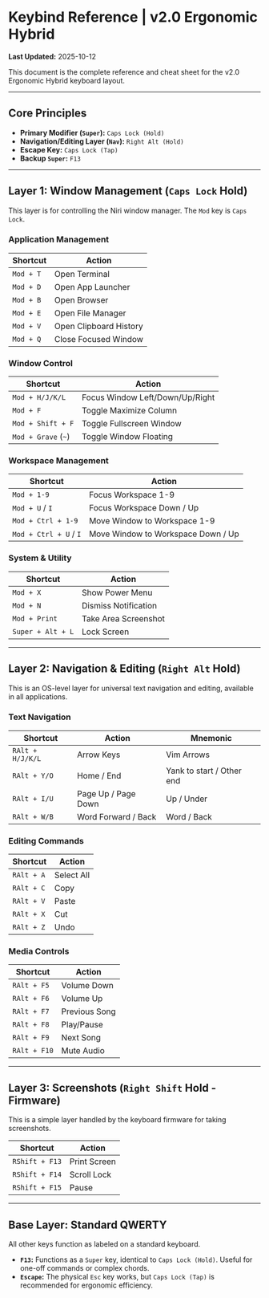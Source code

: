 # Keybind Reference | v2.0 Ergonomic Hybrid

**Last Updated:** 2025-10-12

This document is the complete reference and cheat sheet for the v2.0 Ergonomic Hybrid keyboard layout. 

---

## Core Principles

- **Primary Modifier (`Super`):** `Caps Lock (Hold)`
- **Navigation/Editing Layer (`Nav`):** `Right Alt (Hold)`
- **Escape Key:** `Caps Lock (Tap)`
- **Backup `Super`:** `F13`

---

## Layer 1: Window Management (`Caps Lock` Hold)

This layer is for controlling the Niri window manager. The `Mod` key is `Caps Lock`.

### Application Management

| Shortcut | Action |
|--------------|-----------------------|
| `Mod + T` | Open Terminal |
| `Mod + D` | Open App Launcher |
| `Mod + B` | Open Browser |
| `Mod + E` | Open File Manager |
| `Mod + V` | Open Clipboard History |
| `Mod + Q` | Close Focused Window |

### Window Control

| Shortcut | Action |
|--------------------|-----------------------------|
| `Mod + H/J/K/L` | Focus Window Left/Down/Up/Right |
| `Mod + F` | Toggle Maximize Column |
| `Mod + Shift + F` | Toggle Fullscreen Window |
| `Mod + Grave` (`~`) | Toggle Window Floating |

### Workspace Management

| Shortcut | Action |
|--------------------|-----------------------------------|
| `Mod + 1-9` | Focus Workspace 1-9 |
| `Mod + U` / `I` | Focus Workspace Down / Up |
| `Mod + Ctrl + 1-9` | Move Window to Workspace 1-9 |
| `Mod + Ctrl + U` / `I` | Move Window to Workspace Down / Up |

### System & Utility

| Shortcut | Action |
|--------------------|-----------------------------------|
| `Mod + X` | Show Power Menu |
| `Mod + N` | Dismiss Notification |
| `Mod + Print` | Take Area Screenshot |
| `Super + Alt + L` | Lock Screen |

---

## Layer 2: Navigation & Editing (`Right Alt` Hold)

This is an OS-level layer for universal text navigation and editing, available in all applications.

### Text Navigation

| Shortcut | Action | Mnemonic |
|----------------|-----------------------|--------------------------|
| `RAlt + H/J/K/L` | Arrow Keys | Vim Arrows |
| `RAlt + Y/O` | Home / End | Yank to start / Other end |
| `RAlt + I/U` | Page Up / Page Down | Up / Under |
| `RAlt + W/B` | Word Forward / Back | Word / Back |

### Editing Commands

| Shortcut | Action |
|--------------|-----------------|
| `RAlt + A` | Select All |
| `RAlt + C` | Copy |
| `RAlt + V` | Paste |
| `RAlt + X` | Cut |
| `RAlt + Z` | Undo |

### Media Controls

| Shortcut | Action |
|--------------|----------------|
| `RAlt + F5` | Volume Down |
| `RAlt + F6` | Volume Up |
| `RAlt + F7` | Previous Song |
| `RAlt + F8` | Play/Pause |
| `RAlt + F9` | Next Song |
| `RAlt + F10` | Mute Audio |

---

## Layer 3: Screenshots (`Right Shift` Hold - Firmware)

This is a simple layer handled by the keyboard firmware for taking screenshots.

| Shortcut | Action |
|----------------|-----------------------|
| `RShift + F13` | Print Screen |
| `RShift + F14` | Scroll Lock |
| `RShift + F15` | Pause |

---

## Base Layer: Standard QWERTY

All other keys function as labeled on a standard keyboard.

- **`F13`:** Functions as a `Super` key, identical to `Caps Lock (Hold)`. Useful for one-off commands or complex chords.
- **`Escape`:** The physical `Esc` key works, but `Caps Lock (Tap)` is recommended for ergonomic efficiency.